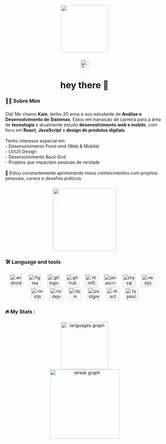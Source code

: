<div align="center">
  <img height="150" src="https://media1.giphy.com/media/h408T6Y5GfmXBKW62l/giphy.gif?cid=6c09b9528utzzz5iooj83xthq7nqxj4fc1w9bto2kqtsirs9&ep=v1_internal_gif_by_id&rid=giphy.gif&ct=g"  />
</div>

###

<div align="center">
  <a href="https://www.kaiomendes.com.br/" target="_blank">
    <img src="https://www.kaiomendes.com.br/logo.png" height="25" alt="Portfolio logo"  />
  </a>
</div>

###

<h1 align="center">hey there 👋</h1>

###

<h3 align="left">👩‍💻  Sobre Mim</h3>

###

<p align="left">Olá! Me chamo <strong>Kaio</strong>, tenho 20 anos e sou estudante de <strong>Análise e Desenvolvimento de Sistemas</strong>. Estou em transição de carreira para a área de <strong>tecnologia</strong> e atualmente estudo <strong>desenvolvimento web e mobile</strong>, com foco em <strong>React</strong>, <strong>JavaScript</strong> e <strong>design de produtos digitais</strong>.
  <br><br>
  Tenho interesse especial em:
  <br>- Desenvolvimento Front-end (Web & Mobile)
  <br>- UI/UX Design
  <br>- Desenvolvimento Back-End
  <br>- Projetos que impactam pessoas de verdade
  <br><br>
  🔧 Estou constantemente aprimorando meus conhecimentos com projetos pessoais, cursos e desafios práticos.
</p>

###

<div align="center">
  <img height="200" src="https://media1.tenor.com/m/lxqihLckfJcAAAAd/this-is-fine.gif"  />
</div>

###

<h3 align="left">🛠 Language and tools</h3>

###

<div align="center">
  <img src="https://cdn.jsdelivr.net/gh/devicons/devicon/icons/androidstudio/androidstudio-original.svg" height="40" alt="androidstudio logo"  />
  <img width="12" />
  <img src="https://cdn.jsdelivr.net/gh/devicons/devicon/icons/figma/figma-original.svg" height="40" alt="figma logo"  />
  <img width="12" />
  <img src="https://cdn.jsdelivr.net/gh/devicons/devicon/icons/git/git-original.svg" height="40" alt="git logo"  />
  <img width="12" />
  <img src="https://cdn.jsdelivr.net/gh/devicons/devicon/icons/github/github-original.svg" height="40" alt="github logo"  />
  <img width="12" />
  <img src="https://cdn.jsdelivr.net/gh/devicons/devicon/icons/html5/html5-original.svg" height="40" alt="html5 logo"  />
  <img width="12" />
  <img src="https://cdn.jsdelivr.net/gh/devicons/devicon/icons/javascript/javascript-original.svg" height="40" alt="javascript logo"  />
  <img width="12" />
  <img src="https://cdn.jsdelivr.net/gh/devicons/devicon/icons/mysql/mysql-original.svg" height="40" alt="mysql logo"  />
  <img width="12" />
  <img src="https://cdn.jsdelivr.net/gh/devicons/devicon/icons/nestjs/nestjs-original.svg" height="40" alt="nestjs logo"  />
  <img width="12" />
  <img src="https://cdn.jsdelivr.net/gh/devicons/devicon/icons/nextjs/nextjs-original.svg" height="40" alt="nextjs logo"  />
  <img width="12" />
  <img src="https://cdn.jsdelivr.net/gh/devicons/devicon/icons/nodejs/nodejs-original.svg" height="40" alt="nodejs logo"  />
  <img width="12" />
  <img src="https://cdn.jsdelivr.net/gh/devicons/devicon/icons/npm/npm-original-wordmark.svg" height="40" alt="npm logo"  />
  <img width="12" />
  <img src="https://cdn.jsdelivr.net/gh/devicons/devicon/icons/postgresql/postgresql-original.svg" height="40" alt="postgresql logo"  />
  <img width="12" />
  <img src="https://cdn.jsdelivr.net/gh/devicons/devicon/icons/react/react-original.svg" height="40" alt="react logo"  />
  <img width="12" />
  <img src="https://cdn.jsdelivr.net/gh/devicons/devicon/icons/typescript/typescript-original.svg" height="40" alt="typescript logo"  />
</div>

###

<h3 align="left">🔥   My Stats :</h3>

###

<div align="center">
  <img src="https://github-readme-stats.vercel.app/api/top-langs?username=kaio-mendes&locale=en&hide_title=true&layout=compact&card_width=320&langs_count=5&theme=dracula&hide_border=true&order=2" height="150" alt="languages graph" /> <br>
  <img src="https://streak-stats.demolab.com?user=kaio-mendes&locale=en&mode=daily&theme=dark&hide_border=false&border_radius=5&order=3" height="220" alt="streak graph"  />
</div>

###
